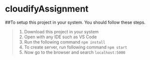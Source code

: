 # cloudifyAssignment


##To setup this project in your system. You should follow these steps.
>1. Download this project in your system
>2. Open with any IDE such as VS Code
>3. Run the following command 
  >`npm install`
>4. To create server, run following command
   `npm start`
>5. Now go to the browser and search 
   `localhost:5000`
